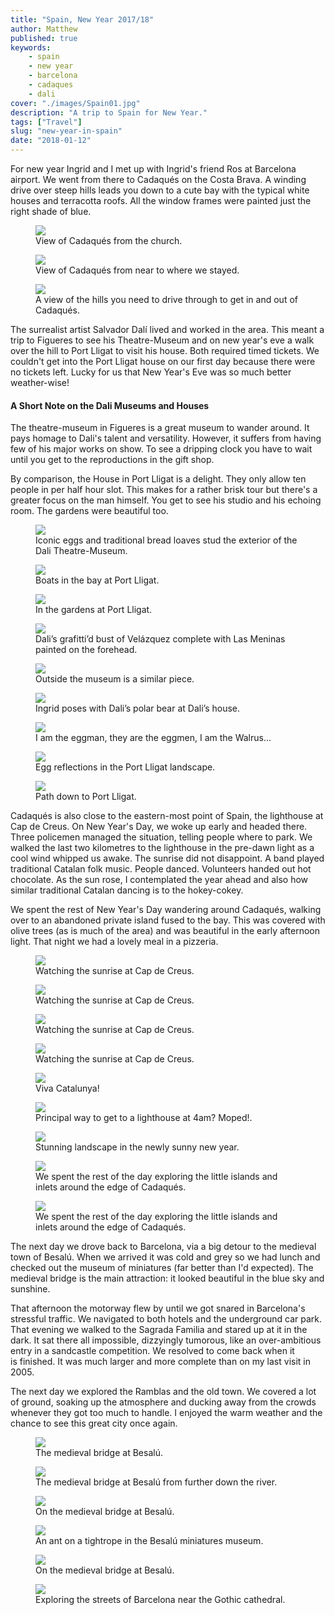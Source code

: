 ```yaml
---
title: "Spain, New Year 2017/18"
author: Matthew
published: true
keywords:
    - spain
    - new year
    - barcelona
    - cadaques
    - dali
cover: "./images/Spain01.jpg"
description: "A trip to Spain for New Year."
tags: ["Travel"]
slug: "new-year-in-spain" 
date: "2018-01-12"
---
```

For new year Ingrid and I met up with Ingrid's friend Ros at Barcelona airport. We went from there to Cadaqués on the Costa Brava. A winding drive over steep hills leads you down to a cute bay with the typical white houses and terracotta roofs. All the window frames were painted just the right shade of blue.

<figure>
<img src="./images/Spain01.jpg" />
<figcaption>View of Cadaqués from the church.</figcaption>
</figure>

<figure>
<img src="./images/Spain02.jpg" />
<figcaption>View of Cadaqués from near to where we stayed.</figcaption>
</figure>

<figure>
<img src="./images/Spain03.jpg" />
<figcaption>A view of the hills you need to drive through to get in and out of Cadaqués.</figcaption>
</figure>

The surrealist artist Salvador Dalí lived and worked in the area. This meant a trip to Figueres to see his Theatre-Museum and on new year's eve a walk over the hill to Port Lligat to visit his house. Both required timed tickets. We couldn't get into the Port Lligat house on our first day because there were no tickets left. Lucky for us that New Year's Eve was so much better weather-wise!

#### A Short Note on the Dali Museums and Houses
The theatre-museum in Figueres is a great museum to wander around. It pays homage to Dali's talent and versatility. However, it suffers from having few of his major works on show. To see a dripping clock you have to wait until you get to the reproductions in the gift shop.

By comparison, the House in Port Lligat is a delight. They only allow ten people in per half hour slot. This makes for a rather brisk tour but there's a greater focus on the man himself. You get to see his studio and his echoing room. The gardens were beautiful too. 

<figure>
<img src="./images/Spain06.jpg" />
<figcaption>Iconic eggs and traditional bread loaves stud the exterior of the Dali Theatre-Museum.</figcaption>
</figure>

<figure>
<img src="./images/Spain07.jpg" />
<figcaption>Boats in the bay at Port Lligat.</figcaption>
</figure>

<figure>
<img src="./images/Spain11.jpg" />
<figcaption>In the gardens at Port Lligat.</figcaption>
</figure>

<figure>
<img src="./images/Spain04.jpg" />
<figcaption>Dali’s grafitti’d bust of Velázquez complete with Las Meninas painted on the forehead.</figcaption>
</figure>

<figure>
<img src="./images/Spain05.jpg" />
<figcaption>Outside the museum is a similar piece.</figcaption>
</figure>

<figure>
<img src="./images/Spain08.jpg" />
<figcaption>Ingrid poses with Dali’s polar bear at Dali’s house.</figcaption>
</figure>

<figure>
<img src="./images/Spain09.jpg" />
<figcaption>I am the eggman, they are the eggmen, I am the Walrus...</figcaption>
</figure>

<figure>
<img src="./images/Spain10.jpg" />
<figcaption>Egg reflections in the Port Lligat landscape.</figcaption>
</figure>

<figure>
<img src="./images/Spain10a.jpg" />
<figcaption>Path down to Port Lligat.</figcaption>
</figure>

Cadaqués is also close to the eastern-most point of Spain, the lighthouse at Cap de Creus. On New Year's Day, we woke up early and headed there. Three policemen managed the situation, telling people where to park. We walked the last two kilometres to the lighthouse in the pre-dawn light as a cool wind whipped us awake. The sunrise did not disappoint. A band played traditional Catalan folk music. People danced. Volunteers handed out hot chocolate. As the sun rose, I contemplated the year ahead and also how similar traditional Catalan dancing is to the hokey-cokey.

We spent the rest of New Year's Day wandering around Cadaqués, walking over to an abandoned private island fused to the bay. This was covered with olive trees (as is much of the area) and was beautiful in the early afternoon light. That night we had a lovely meal in a pizzeria.

<figure>
<img src="./images/Spain12.jpg" />
<figcaption>Watching the sunrise at Cap de Creus.</figcaption>
</figure>

<figure>
<img src="./images/Spain13.jpg" />
<figcaption>Watching the sunrise at Cap de Creus.</figcaption>
</figure>

<figure>
<img src="./images/Spain13b.jpg" />
<figcaption>Watching the sunrise at Cap de Creus.</figcaption>
</figure>

<figure>
<img src="./images/Spain14.jpg" />
<figcaption>Watching the sunrise at Cap de Creus.</figcaption>
</figure>

<figure>
<img src="./images/Spain15.jpg" />
<figcaption>Viva Catalunya!</figcaption>
</figure>

<figure>
<img src="./images/Spain15b.jpg" />
<figcaption>Principal way to get to a lighthouse at 4am? Moped!.</figcaption>
</figure>

<figure>
<img src="./images/Spain16.jpg" />
<figcaption>Stunning landscape in the newly sunny new year.</figcaption>
</figure>

<figure>
<img src="./images/Spain17.jpg" />
<figcaption>We spent the rest of the day exploring the little islands and inlets around the edge of Cadaqués.</figcaption>
</figure>

<figure>
<img src="./images/Spain17b.jpg" />
<figcaption>We spent the rest of the day exploring the little islands and inlets around the edge of Cadaqués.</figcaption>
</figure>

The next day we drove back to Barcelona, via a big detour to the medieval town of Besalú. When we arrived it was cold and grey so we had lunch and checked out the museum of miniatures (far better than I'd expected). The medieval bridge is the main attraction: it looked beautiful in the blue sky and sunshine.

That afternoon the motorway flew by until we got snared in Barcelona's stressful traffic. We navigated to both hotels and the underground car park. That evening we walked to the Sagrada Familia and stared up at it in the dark. It sat there all impossible, dizzyingly tumorous, like an over-ambitious entry in a sandcastle competition. We resolved to come back when it is finished. It was much larger and more complete than on my last visit in 2005.

The next day we explored the Ramblas and the old town. We covered a lot of ground, soaking up the atmosphere and ducking away from the crowds whenever they got too much to handle. I enjoyed the warm weather and the chance to see this great city once again.

<figure>
<img src="./images/Spain19.jpg" />
<figcaption>The medieval bridge at Besalú.</figcaption>
</figure>

<figure>
<img src="./images/Spain20.jpg" />
<figcaption>The medieval bridge at Besalú from further down the river.</figcaption>
</figure>

<figure>
<img src="./images/Spain20b.jpg" />
<figcaption>On the medieval bridge at Besalú.</figcaption>
</figure>

<figure>
<img src="./images/Spain18.jpg" />
<figcaption>An ant on a tightrope in the Besalú miniatures museum.</figcaption>
</figure>

<figure>
<img src="./images/Spain21.jpg" />
<figcaption>On the medieval bridge at Besalú.</figcaption>
</figure>

<figure>
<img src="./images/Spain22.jpg" />
<figcaption>Exploring the streets of Barcelona near the Gothic cathedral.</figcaption>
</figure>
